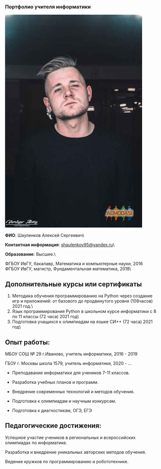### Портфолио учителя информатики

![ШАС](1.jpg )


**ФИО**: Шауленков Алексей Сергеевич\

**Контактная информация**: shaulenkov95@yandex.ru\

**Образование**:  Высшее.\

ФГБОУ ИвГУ, бакалавр, Математика и компьютерные науки, 2016 \
ФГБОУ ИвГУ, магистр, Фундаментальная математика, 2018\

## Дополнительные курсы или сертификаты
1. Методика обучения программированию на Python через создание игр и приложений: от базового до продвинутого  уровня (108часов) 2021 год.\
2. Язык программирования Python в школьном курсе информатики с 8 по 11 классы (72 часа) 2021 год\
3. Подготовка учащихся к олимпиадам на языке СИ++ (72 часа) 2021 год\

## Опыт работы:  
МБОУ СОШ № 29 г.Иваново, учитель информатики, 2016 - 2019

ГБОУ г. Москвы школа 1579, учитель информатики, 2020 - ...



+ Преподавание информатики для учеников 7-11 классов.  

+ Разработка учебных планов и программ.  

+ Внедрение современных технологий и методов обучения.  

+ Подготовка к олимпиадам и научным конкурсам.  
+ Подготовка к диагностикам, ОГЭ, ЕГЭ


## Педагогические достижения:  

Успешное участие учеников в региональных и всероссийских олимпиадах по информатике.  

Разработка и внедрение уникальных авторских методов обучения.  

Ведение кружков по программированию и робототехнике.  
